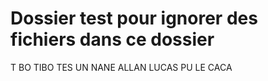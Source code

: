 # Dossier test pour ignorer des fichiers dans ce dossier 

T BO TIBO 
TES UN NANE ALLAN
LUCAS PU LE CACA